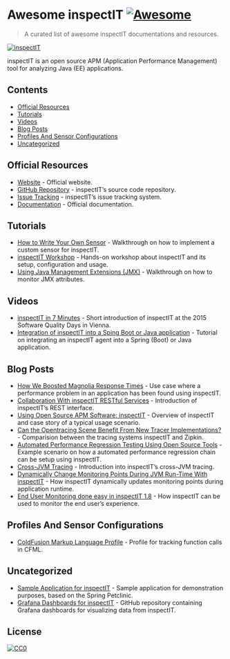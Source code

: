 # Awesome inspectIT [![Awesome](https://cdn.rawgit.com/sindresorhus/awesome/d7305f38d29fed78fa85652e3a63e154dd8e8829/media/badge.svg)](https://github.com/sindresorhus/awesome)

> A curated list of awesome inspectIT documentations and resources.

[![inspectIT](media/inspectit.png)](http://www.inspectit.rocks/)

inspectIT is an open source APM (Application Performance Management) tool for analyzing Java (EE) applications.

## Contents

- [Official Resources](#official-resources)
- [Tutorials](#tutorials)
- [Videos](#videos)
- [Blog Posts](#blog-posts)
- [Profiles And Sensor Configurations](#profiles-and-sensor-configurations)
- [Uncategorized](#uncategorized)

## Official Resources

- [Website](http://www.inspectit.rocks/) - Official website.
- [GitHub Repository](https://github.com/inspectIT/inspectIT) - inspectIT’s source code repository.
- [Issue Tracking](https://inspectit-performance.atlassian.net/browse/INSPECTIT) - inspectIT’s issue tracking system.
- [Documentation](https://inspectit-performance.atlassian.net/wiki/) - Official documentation.

## Tutorials

- [How to Write Your Own Sensor](https://dzone.com/articles/how-to-write-your-own-sensor-for-the-open-source-a) - Walkthrough on how to implement a custom sensor for inspectIT.
- [inspectIT Workshop](https://github.com/inspectit-labs/workshop) - Hands-on workshop about inspectIT and its setup, configuration and usage.
- [Using Java Management Extensions (JMX)](https://blog.novatec-gmbh.de/inspectit-1-6-monitoring-jmx/) - Walkthrough on how to monitor JMX attributes.

## Videos

- [inspectIT in 7 Minutes](https://www.youtube.com/watch?v=bqZPBsTxAc4) - Short introduction of inspectIT at the 2015 Software Quality Days in Vienna.
- [Integration of inspectIT into a Sping Boot or Java application](https://www.youtube.com/watch?v=x0fnYSANIFk) - Tutorial on integrating an inspectIT agent into a Spring (Boot) or Java application.

## Blog Posts

- [How We Boosted Magnolia Response Times](https://www.magnolia-cms.com/blogs/guest-blogger/detail~@how-we-boosted-magnolia-response-times-with-dynamic-page-caching~.html) - Use case where a performance problem in an application has been found using inspectIT.
- [Collaboration With inspectIT RESTful Services](https://blog.novatec-gmbh.de/inspectit-restful-services/) - Introduction of inspectIT’s REST interface.
- [Using Open Source APM Software: inspectIT](https://opensource.com/article/17/3/inspectit) - Overview of inspectIT and case story of a typical usage scenario.
- [Can the Opentracing Scene Benefit From New Tracer Implementations?](https://dzone.com/articles/can-opentracing-scene-benefit-from-new-tracer-impl) - Comparision between the tracing systems inspectIT and Zipkin.
- [Automated Performance Regression Testing Using Open Source Tools](https://blog.novatec-gmbh.de/automated-performance-regression-testing/) - Example scenario on how a automated performance regression chain can be setup using inspectIT.
- [Cross-JVM Tracing](https://blog.novatec-gmbh.de/inspectit-1-7-cross-jvm-tracing/) - Introduction into inspectIT’s cross-JVM tracing.
- [Dynamically Change Monitoring Points During JVM Run-Time With inspectIT](https://blog.novatec-gmbh.de/dynamically-change-monitoring-points-during-jvm-run-time-with-inspectit/) - How inspectIT dynamically updates monitoring points during application runtime.
- [End User Monitoring done easy in inspectIT 1.8](https://blog.novatec-gmbh.de/end-user-monitoring-inspectit-1-8/) - How inspectIT can be used to monitor the end user’s experience.

## Profiles And Sensor Configurations

- [ColdFusion Markup Language Profile](https://github.com/ghedwards/cfml-inspectIT) - Profile for tracking function calls in CFML.

## Uncategorized

- [Sample Application for inspectIT](https://github.com/inspectit-labs/spring-petclinic-microservices) - Sample application for demonstration purposes, based on the Spring Petclinic.
- [Grafana Dashboards for inspectIT](https://github.com/inspectit-labs/dashboards) - GitHub repository containing Grafana dashboards for visualizing data from inspectIT.

## License

[![CC0](https://camo.githubusercontent.com/60561947585c982aee67ed3e3b25388184cc0aa3/687474703a2f2f6d6972726f72732e6372656174697665636f6d6d6f6e732e6f72672f70726573736b69742f627574746f6e732f38387833312f7376672f63632d7a65726f2e737667)](http://creativecommons.org/publicdomain/zero/1.0/)
